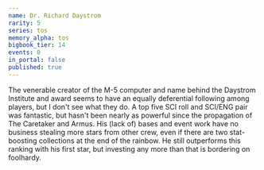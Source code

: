 ```yaml
---
name: Dr. Richard Daystrom
rarity: 5
series: tos
memory_alpha: tos
bigbook_tier: 14
events: 0
in_portal: false
published: true
---
```


The venerable creator of the M-5 computer and name behind the Daystrom Institute and award seems to have an equally deferential following among players, but I don't see what they do. A top five SCI roll and SCI/ENG pair was fantastic, but hasn't been nearly as powerful since the propagation of The Caretaker and Armus. His (lack of) bases and event work have no business stealing more stars from other crew, even if there are two stat-boosting collections at the end of the rainbow. He still outperforms this ranking with his first star, but investing any more than that is bordering on foolhardy.
